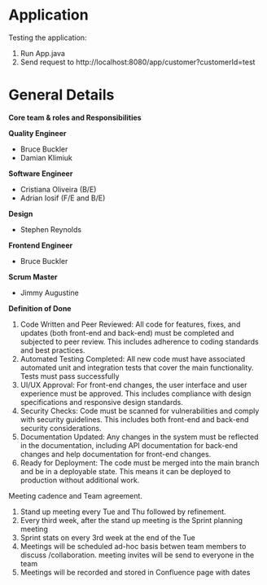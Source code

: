 # Application

Testing the application:
1. Run App.java
2. Send request to http://localhost:8080/app/customer?customerId=test

# General Details

**Core team & roles and Responsibilities**

**Quality Engineer**
  * Bruce Buckler
  * Damian Klimiuk

    
**Software Engineer**

  * Cristiana Oliveira (B/E)
  * Adrian Iosif (F/E and B/E)

**Design**

  * Stephen Reynolds

**Frontend Engineer**

  * Bruce Buckler

**Scrum Master**

  * Jimmy Augustine

**Definition of Done**
1) Code Written and Peer Reviewed: All code for features, fixes, and updates (both front-end and back-end) must be completed and subjected to peer review. This includes adherence to coding standards and best practices.
2) Automated Testing Completed: All new code must have associated automated unit and integration tests that cover the main functionality. Tests must pass successfully
3) UI/UX Approval: For front-end changes, the user interface and user experience must be approved. This includes compliance with design specifications and responsive design standards.
4) Security Checks: Code must be scanned for vulnerabilities and comply with security guidelines. This includes both front-end and back-end security considerations.
5) Documentation Updated: Any changes in the system must be reflected in the documentation, including API documentation for back-end changes and help documentation for front-end changes.
6) Ready for Deployment: The code must be merged into the main branch and be in a deployable state. This means it can be deployed to production without additional work.



Meeting cadence and Team agreement.
1. Stand up meeting every Tue and Thu followed by refinement.
2. Every third week, after the stand up meeting is the Sprint planning meeting
3. Sprint stats on every 3rd week at the end of the Tue
4. Meetings will be scheduled ad-hoc basis betwen team members to discuss /collaboration. meeting invites will be send to everyone in the team
5. Meetings will be recorded and stored in Confluence page with dates 

